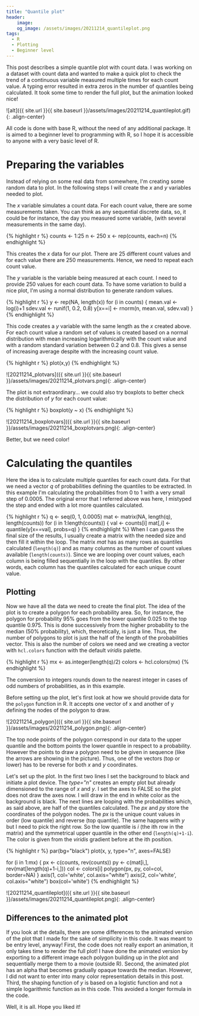 ```yaml
---
title: "Quantile plot"
header:
    image:
    og_image: /assets/images/20211214_quantileplot.png
tags:
  - R
  - Plotting
  - Beginner level
---
```


This post describes a simple quantile plot with count data. I was working on a dataset with count data and wanted to make a quick plot to check the trend of a continuous variable measured multiple times for each count value. A typing error resulted in extra zeros in the number of quantiles being calculated. It took some time to render the full plot, but the animation looked nice!

![alt]({{ site.url }}{{ site.baseurl }}/assets/images/20211214_quantileplot.gif){: .align-center}

All code is done with base R, without the need of any additional package. It is aimed to a beginner level to programming with R, so I hope it is accessible to anyone with a very basic level of R.

# Preparing the variables

Instead of relying on some real data from somewhere, I'm creating some random data to plot. In the following steps I will create the *x* and *y* variables needed to plot.

The *x* variable simulates a count data. For each count value, there are some measurements taken. You can think as any sequential discrete data, so, it could be for instance, the day you measured some variable, (with several measurements in the same day).


{% highlight r %}
counts <- 1:25
n <- 250
x <- rep(counts, each=n)
{% endhighlight %}

This creates the *x* data for our plot. There are 25 different count values and for each value there are 250 measurements. Hence, we need to repeat each count value.

The *y* variable is the variable being measured at each count. I need to provide 250 values for each count data. To have some variation to build a nice plot, I'm using a normal distribution to generate random values.


{% highlight r %}
y <- rep(NA, length(x))
for (i in counts) {
    mean.val <- log(i)+1
    sdev.val <- runif(1, 0.2, 0.8)
    y[x==i] <- rnorm(n, mean.val, sdev.val)
}
{% endhighlight %}

This code creates a *y* variable with the same length as the *x* created above. For each count value a random set of values is created based on a normal distribution with mean increasing logarithmically with the count value and with a random standard variation between 0.2 and 0.8. This gives a sense of increasing average despite with the increasing count value.


{% highlight r %}
plot(x,y)
{% endhighlight %}

![20211214_plotvars]({{ site.url }}{{ site.baseurl }}/assets/images/20211214_plotvars.png){: .align-center}

The plot is not extraordinary... we could also try boxplots to better check the distribution of *y* for each count value:



{% highlight r %}
boxplot(y ~ x)
{% endhighlight %}

![20211214_boxplotvars]({{ site.url }}{{ site.baseurl }}/assets/images/20211214_boxplotvars.png){: .align-center}

Better, but we need color!

# Calculating the quantiles

Here the idea is to calculate multiple quantiles for each count data. For that we need a vector *q* of probabilities defining the quantiles to be extracted. In this example I'm calculating the probabilities from 0 to 1 with a very small step of 0.0005. The original error that I referred above was here, I mistyped the step and ended with a lot more quantiles calculated.


{% highlight r %}
q <- seq(0, 1, 0.0005)
mat <- matrix(NA, length(q), length(counts))
for (i in 1:length(counts)) {
    val <- counts[i]
    mat[,i] <- quantile(y[x==val], probs=q)
}
{% endhighlight %}
When I can guess the final size of the results, I usually create a matrix with the needed size and then fill it within the loop. The matrix *mat* has as many rows as quantiles calculated (```length(q)```) and as many columns as the number of count values available (```length(counts)```). Since we are looping over count values, each column is being filled sequentially in the loop with the quantiles. By other words, each column has the quantiles calculated for each unique count value.

## Plotting

Now we have all the data we need to create the final plot. The idea of the plot is to create a polygon for each probability area. So, for instance, the polygon for probability 95% goes from the lower quantile 0.025 to the top quantile 0.975. This is done successively from the higher probability to the median (50% probability), which, theoretically, is just a line. Thus, the number of polygons to plot is just the half of the length of the probabilities vector. This is also the number of colors we need and we creating a vector with ```hcl.colors``` function with the default *viridis* palette.


{% highlight r %}
mx <- as.integer(length(q)/2)
colors <- hcl.colors(mx)
{% endhighlight %}

The conversion to integers rounds down to the nearest integer in cases of odd numbers of probabilities, as in this example.

Before setting up the plot, let's first look at how we should provide data for the ```polygon``` function in R. It accepts one vector of x and another of y defining the nodes of the polygon to draw.

![20211214_polygon]({{ site.url }}{{ site.baseurl }}/assets/images/20211214_polygon.png){: .align-center}

The top node points of the polygon correspond in our data to the upper quantile and the bottom points the lower quantile in respect to a probability. However the points to draw a polygon need to be given in sequence (like the arrows are showing in the picture). Thus, one of the vectors (top or lower) has to be reverse for both *x* and *y* coordinates.

Let's set up the plot. In the first two lines I set the background to black and initiate a plot device. The *type="n"* creates an empty plot but already dimensioned to the range of *x* and *y*. I set the axes to FALSE so the plot does not draw the axes now. I will draw in the end in white color as the background is black. The next lines are looping with the probabilities which, as said above, are half of the quantiles calculated. The *px* and *py* store the coordinates of the polygon nodes. The *px* is the unique count values in order (low quantile) and reverse (top quantile). The same happens with *y* but I need to pick the right row. So the low quantile is *i* (the ith row in the matrix) and the symmetrical upper quantile in the other end (```length(q)+1-i```). The color is given from the *viridis* gradient before at the ith position.


{% highlight r %}
par(bg="black")
plot(x, y, type="n", axes=FALSE)

for (i in 1:mx) {
    px <- c(counts, rev(counts))
    py <- c(mat[i,], rev(mat[length(q)+1-i,]))
    col <- colors[i]
    polygon(px, py, col=col, border=NA)
}
axis(1, col='white', col.axis="white")
axis(2, col='white', col.axis="white")
box(col='white')
{% endhighlight %}

![20211214_quantileplot]({{ site.url }}{{ site.baseurl }}/assets/images/20211214_quantileplot.png){: .align-center}

## Differences to the animated plot

If you look at the details, there are some differences to the animated version of the plot that I made for the sake of simplicity in this code. It was meant to be entry level, anyway! First, the code does not really export an animation, it only takes time to render the full plot! I have done the animated version by exporting to a different image each polygon building up in the plot and sequentially merge them to a movie (outside R). Second, the animated plot has an alpha that becomes gradually opaque towards the median. However, I did not want to enter into many color representation details in this post. Third, the shaping function of *y* is based on a logistic function and not a simple logarithmic function as in this code. This avoided a longer formula in the code.

Well, it is all. Hope you liked it!
